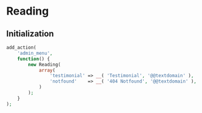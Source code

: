 # Reading

## Initialization

```php
add_action(
	'admin_menu',
	function() {
		new Reading(
			array(
				'testimonial' => __( 'Testimonial', '@@textdomain' ),
				'notfound'    => __( '404 Notfound', '@@textdomain' ),
			)
		);
	}
);
```
